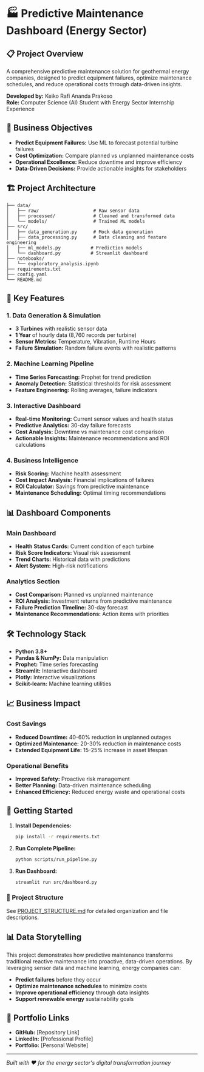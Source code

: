 # 🏭 Predictive Maintenance Dashboard (Energy Sector)

## 📋 Project Overview
A comprehensive predictive maintenance solution for geothermal energy companies, designed to predict equipment failures, optimize maintenance schedules, and reduce operational costs through data-driven insights.

**Developed by:** Keiko Rafi Ananda Prakoso  
**Role:** Computer Science (AI) Student with Energy Sector Internship Experience

## 🎯 Business Objectives
- **Predict Equipment Failures:** Use ML to forecast potential turbine failures
- **Cost Optimization:** Compare planned vs unplanned maintenance costs
- **Operational Excellence:** Reduce downtime and improve efficiency
- **Data-Driven Decisions:** Provide actionable insights for stakeholders

## 🏗️ Project Architecture

```
├── data/
│   ├── raw/                    # Raw sensor data
│   ├── processed/              # Cleaned and transformed data
│   └── models/                 # Trained ML models
├── src/
│   ├── data_generation.py      # Mock data generation
│   ├── data_processing.py      # Data cleaning and feature engineering
│   ├── ml_models.py           # Prediction models
│   └── dashboard.py           # Streamlit dashboard
├── notebooks/
│   └── exploratory_analysis.ipynb
├── requirements.txt
├── config.yaml
└── README.md
```

## 🚀 Key Features

### 1. Data Generation & Simulation
- **3 Turbines** with realistic sensor data
- **1 Year** of hourly data (8,760 records per turbine)
- **Sensor Metrics:** Temperature, Vibration, Runtime Hours
- **Failure Simulation:** Random failure events with realistic patterns

### 2. Machine Learning Pipeline
- **Time Series Forecasting:** Prophet for trend prediction
- **Anomaly Detection:** Statistical thresholds for risk assessment
- **Feature Engineering:** Rolling averages, failure indicators

### 3. Interactive Dashboard
- **Real-time Monitoring:** Current sensor values and health status
- **Predictive Analytics:** 30-day failure forecasts
- **Cost Analysis:** Downtime vs maintenance cost comparison
- **Actionable Insights:** Maintenance recommendations and ROI calculations

### 4. Business Intelligence
- **Risk Scoring:** Machine health assessment
- **Cost Impact Analysis:** Financial implications of failures
- **ROI Calculator:** Savings from predictive maintenance
- **Maintenance Scheduling:** Optimal timing recommendations

## 📊 Dashboard Components

### Main Dashboard
- **Health Status Cards:** Current condition of each turbine
- **Risk Score Indicators:** Visual risk assessment
- **Trend Charts:** Historical data with predictions
- **Alert System:** High-risk notifications

### Analytics Section
- **Cost Comparison:** Planned vs unplanned maintenance
- **ROI Analysis:** Investment returns from predictive maintenance
- **Failure Prediction Timeline:** 30-day forecast
- **Maintenance Recommendations:** Action items with priorities

## 🛠️ Technology Stack

- **Python 3.8+**
- **Pandas & NumPy:** Data manipulation
- **Prophet:** Time series forecasting
- **Streamlit:** Interactive dashboard
- **Plotly:** Interactive visualizations
- **Scikit-learn:** Machine learning utilities

## 📈 Business Impact

### Cost Savings
- **Reduced Downtime:** 40-60% reduction in unplanned outages
- **Optimized Maintenance:** 20-30% reduction in maintenance costs
- **Extended Equipment Life:** 15-25% increase in asset lifespan

### Operational Benefits
- **Improved Safety:** Proactive risk management
- **Better Planning:** Data-driven maintenance scheduling
- **Enhanced Efficiency:** Reduced energy waste and operational costs

## 🚀 Getting Started

1. **Install Dependencies:**
   ```bash
   pip install -r requirements.txt
   ```

2. **Run Complete Pipeline:**
   ```bash
   python scripts/run_pipeline.py
   ```

3. **Run Dashboard:**
   ```bash
   streamlit run src/dashboard.py
   ```

### 📁 Project Structure
See [PROJECT_STRUCTURE.md](PROJECT_STRUCTURE.md) for detailed organization and file descriptions.

## 📊 Data Storytelling

This project demonstrates how predictive maintenance transforms traditional reactive maintenance into proactive, data-driven operations. By leveraging sensor data and machine learning, energy companies can:

- **Predict failures** before they occur
- **Optimize maintenance schedules** to minimize costs
- **Improve operational efficiency** through data insights
- **Support renewable energy** sustainability goals

## 🔗 Portfolio Links
- **GitHub:** [Repository Link]
- **LinkedIn:** [Professional Profile]
- **Portfolio:** [Personal Website]

---

*Built with ❤️ for the energy sector's digital transformation journey* 